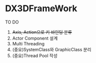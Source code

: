 ﻿# DX3DFrameWork

TO DO
1. ~~Axis, Action으로 키 바인딩 분류~~
2. Actor Component 설계
3. Multi Threading 
4. (중요)SystemClass와 GraphicClass 분리
5. (중요)Thread Pool 작성